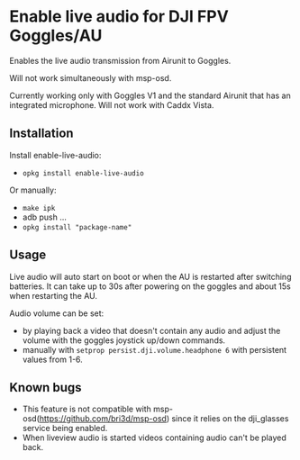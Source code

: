 # Enable live audio for DJI FPV Goggles/AU 
Enables the live audio transmission from Airunit to Goggles.

Will not work simultaneously with msp-osd.

Currently working only with Goggles V1 and the standard Airunit that has an integrated microphone. Will not work with Caddx Vista.

## Installation

Install enable-live-audio:
- `opkg install enable-live-audio`


Or manually:
- `make ipk`
- adb push ...
- `opkg install "package-name"`


## Usage

Live audio will auto start on boot or when the AU is restarted after switching batteries. It can take up to 30s after powering on the goggles and about 15s when restarting the AU.

Audio volume can be set:
- by playing back a video that doesn't contain any audio and adjust the volume with the goggles joystick up/down commands.
- manually with `setprop persist.dji.volume.headphone 6` with persistent values from 1-6.


## Known bugs

- This feature is not compatible with msp-osd(https://github.com/bri3d/msp-osd) since it relies on the dji_glasses service being enabled.
- When liveview audio is started videos containing audio can't be played back.
